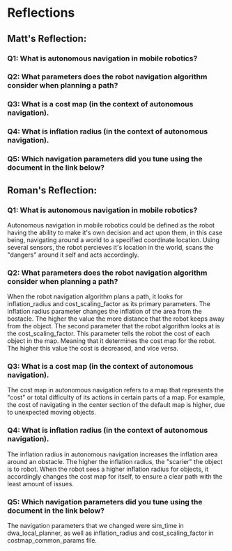 # Reflections
## Matt's Reflection:
### Q1: What is autonomous navigation in mobile robotics?

### Q2: What parameters does the robot navigation algorithm consider when planning a path? 

### Q3: What is a cost map (in the context of autonomous navigation).

### Q4: What is inflation radius (in the context of autonomous navigation).

### Q5: Which navigation parameters did you tune using the document in the link below?

## Roman's Reflection:
### Q1: What is autonomous navigation in mobile robotics?
Autonomous navigation in mobile robotics could be defined as the robot having the ability to make it's own decision and act upon them, in this case being, navigating around a world to a specified coordinate location. Using several sensors, the robot percieves it's location in the world, scans the "dangers" around it self and acts accordingly.
### Q2: What parameters does the robot navigation algorithm consider when planning a path? 
When the robot navigation algorithm plans a path, it looks for inflation_radius and cost_scaling_factor as its primary parameters. The inflation radius parameter changes the inflation of the area from the bostacle. The higher the value the more distance that the robot keeps away from the object. The second parameter that the robot algorithm looks at is the cost_scaling_factor. This parameter tells the robot the cost of each object in the map. Meaning that it determines the cost map for the robot. The higher this value the cost is decreased, and vice versa.
### Q3: What is a cost map (in the context of autonomous navigation).
The cost map in autonomous navigation refers to a map that represents the "cost" or total difficulty of its actions in certain parts of
a map. For example, the cost of navigating in the center section of the default map is higher, due to unexpected moving objects.
### Q4: What is inflation radius (in the context of autonomous navigation).
The inflation radius in autonomous navigation increases the inflation area around an obstacle. The higher the inflation radius, the "scarier" the object is to robot. When the robot sees a higher inflation radius for objects, it accordingly changes the cost map for itself, to ensure a clear path with the least amount of issues.
### Q5: Which navigation parameters did you tune using the document in the link below?
The navigation parameters that we changed were sim_time in dwa_local_planner, as well as inflation_radius and cost_scaling_factor in costmap_common_params file.
